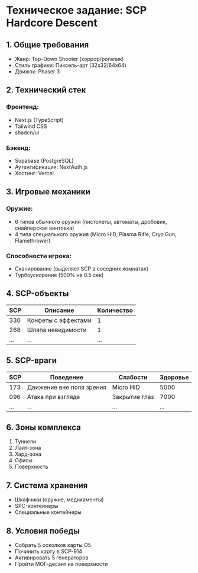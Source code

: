 # Техническое задание: SCP Hardcore Descent

## 1. Общие требования
- Жанр: Top-Down Shooter (хоррор/рогалик)
- Стиль графики: Пиксель-арт (32x32/64x64)
- Движок: Phaser 3

## 2. Технический стек
### Фронтенд:
- Next.js (TypeScript)
- Tailwind CSS
- shadcn/ui

### Бэкенд:
- Supabase (PostgreSQL)
- Аутентификация: NextAuth.js
- Хостинг: Vercel

## 3. Игровые механики
### Оружие:
- 6 типов обычного оружия (пистолеты, автоматы, дробовик, снайперская винтовка)
- 4 типа специального оружия (Micro HID, Plasma Rifle, Cryo Gun, Flamethrower)

### Способности игрока:
- Сканирование (выделяет SCP в соседних комнатах)
- Турбоускорение (500% на 0.5 сек)

## 4. SCP-объекты
| SCP | Описание | Количество |
|-----|----------|------------|
| 330 | Конфеты с эффектами | 1 |
| 268 | Шляпа невидимости | 1 |
| ... | ... | ... |

## 5. SCP-враги
| SCP | Поведение | Слабости | Здоровье |
|-----|-----------|----------|----------|
| 173 | Движение вне поля зрения | Micro HID | 5000 |
| 096 | Атака при взгляде | Закрытие глаз | 7000 |
| ... | ... | ... | ... |

## 6. Зоны комплекса
1. Туннели
2. Лайт-зона  
3. Хард-зона
4. Офисы
5. Поверхность

## 7. Система хранения
- Шкафчики (оружие, медикаменты)
- SPC-контейнеры
- Специальные контейнеры

## 8. Условия победы
- Собрать 5 осколков карты О5
- Починить карту в SCP-914
- Активировать 5 генераторов
- Пройти МОГ-десант на поверхности